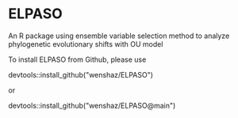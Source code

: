 # ELPASO
An R package using ensemble variable selection method to analyze phylogenetic evolutionary shifts with OU model

To install ELPASO from Github, please use

devtools::install_github("wenshaz/ELPASO")

or

devtools::install_github("wenshaz/ELPASO@main")
